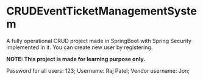 # CRUDEventTicketManagementSystem
A fully operational CRUD project made in SpringBoot with Spring Security implemented in it.
You can create new user by registering.

**NOTE: This project is made for learning purpose only.**

Password for all users: 123;
Username: Raj Patel;
Vendor username: Jon;
